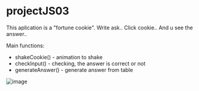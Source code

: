 # projectJS03

This aplication is a "fortune cookie".
Write ask.. Click cookie.. And u see the answer..

Main functions:
- shakeCookie() - animation to shake
- checkInput() - checking, the answer is correct or not
- generateAnswer() - generate answer from table

![image](https://user-images.githubusercontent.com/98185055/206138046-4f467e15-2f79-424d-b42a-02dca2e7fa11.png)
